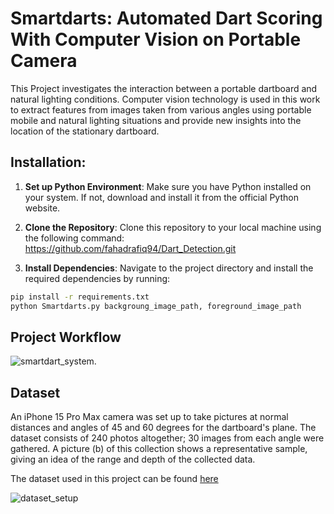 # Smartdarts: Automated Dart Scoring With Computer Vision on Portable Camera

This Project investigates the interaction between a portable dartboard and natural lighting conditions. Computer vision technology is used in this work to extract features from images taken from various angles using portable mobile and natural lighting situations and provide new insights into the location of the stationary dartboard.

## Installation: 
1. **Set up Python Environment**: Make sure you have Python installed on your system. If not, download and install it from the official Python website.

2. **Clone the Repository**: Clone this repository to your local machine using the following command:
https://github.com/fahadrafiq94/Dart_Detection.git

3. **Install Dependencies**: Navigate to the project directory and install the required dependencies by running:

```bash
pip install -r requirements.txt
python Smartdarts.py backgroung_image_path, foreground_image_path
```
## Project Workflow 
![smartdart_system](https://github.com/fahadrafiq94/Dart_Detection/assets/71803864/b6d92a59-3e09-42b3-a4e1-54682fc36f19).


## Dataset
An iPhone 15 Pro Max camera was set up to take pictures at normal distances and angles of 45 and 60 degrees for the dartboard's plane. The dataset consists of 240 photos altogether; 30 images from each angle were gathered. A picture (b) of this collection shows a representative sample, giving an idea of the range and depth of the collected data. 

The dataset used in this project can be found [here](https://drive.google.com/file/d/1jtIC5cp4iphcKbIKn96hUYHN0bETx3Wm/view?usp=sharing)

![dataset_setup](https://github.com/fahadrafiq94/Dart_Detection/assets/71803864/3ed72339-0986-4972-9c42-34f9fbd5d146)
